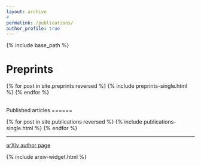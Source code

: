 ```yaml
---
layout: archive
#
permalink: /publications/
author_profile: true
---
```


{% include base_path %}

Preprints
======

{% for post in site.preprints reversed %}
  {% include preprints-single.html %}
{% endfor %}

</br>
Published articles
======

{% for post in site.publications reversed %}
  {% include publications-single.html %}
{% endfor %}

***

[arXiv author page](https://arxiv.org/a/narayanchowdhury_a_1.html)

{% include arxiv-widget.html %}
